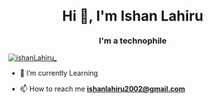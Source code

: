 <h1 align="center">Hi 👋, I'm Ishan Lahiru</h1>
<h3 align="center">I'm a technophile</h3>



<p align="left"> <a href="https://x.com/ishanLahiru_" target="blank"><img src="https://img.shields.io/twitter/follow/ishanlahiru?logo=twitter&style=for-the-badge" alt="ishanLahiru_" /></a> </p>

- 🌱 I’m currently Learning

- 📫 How to reach me **ishanlahiru2002@gmail.com**
  
